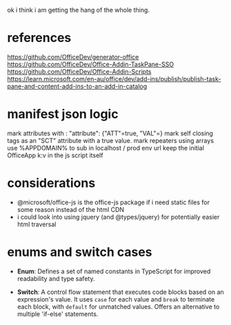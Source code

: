ok i think i am getting the hang of the whole thing.

# references
https://github.com/OfficeDev/generator-office
https://github.com/OfficeDev/Office-Addin-TaskPane-SSO
https://github.com/OfficeDev/Office-Addin-Scripts
https://learn.microsoft.com/en-au/office/dev/add-ins/publish/publish-task-pane-and-content-add-ins-to-an-add-in-catalog

# manifest json logic
mark attributes with <key>: "attribute": {"ATT"=true, "VAL"=<value>}
mark self closing tags as an "SCT" attribute with a true value.
mark repeaters using arrays
use %APPDOMAIN% to sub in localhost / prod env url
keep the initial OfficeApp k:v in the js script itself

# considerations
- @microsoft/office-js is the office-js package if i need static files for some reason instead of the html CDN
- i could look into using jquery (and @types/jquery) for potentially easier html traversal

# enums and switch cases
- **Enum**: Defines a set of named constants in TypeScript for improved readability and type safety.

- **Switch**: A control flow statement that executes code blocks based on an expression's value. It uses `case` for each value and `break` to terminate each block, with `default` for unmatched values. Offers an alternative to multiple 'if-else' statements.